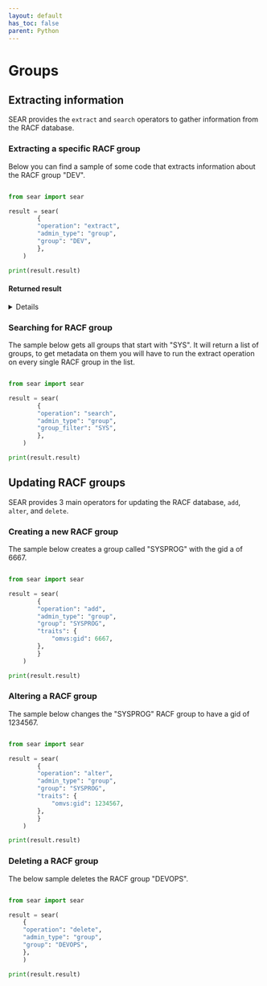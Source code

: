 ```yaml
---
layout: default
has_toc: false
parent: Python
---
```



# Groups

## Extracting information

SEAR provides the `extract` and `search` operators to gather information from the RACF database.

### Extracting a specific RACF group

Below you can find a sample of some code that extracts information about the RACF group "DEV".

```python

from sear import sear

result = sear(
        {
        "operation": "extract",
        "admin_type": "group",
        "group": "DEV",
        },
    )

print(result.result)
```

#### Returned result

<details>

```python
{
  "profile": {
    "base": {
      "base:connected_users": [
        {
          "base:connected_user_authority": "USE",
          "base:connected_userid": "ESWIFT"
        }
      ],
      "base:create_date": "10/11/23",
      "base:owner": "ESWIFT",
      "base:superior_group": "SYS1",
      "base:terminal_universal_access": true,
      "base:universal": false
    },
    "omvs": {
      "omvs:gid": 24
    }
  },
  "return_codes": {
    "racf_reason_code": 0,
    "racf_return_code": 0,
    "saf_return_code": 0,
    "sear_return_code": 0
  }
}
```

</details>

### Searching for RACF group

The sample below gets all groups that start with "SYS". It will return a list of groups, to get metadata on them you will have to run the extract operation on every single RACF group in the list.

```python

from sear import sear

result = sear(
        {
        "operation": "search",
        "admin_type": "group",
        "group_filter": "SYS",
        },
    )

print(result.result)
```

## Updating RACF groups

SEAR provides 3 main operators for updating the RACF database, `add`, `alter`, and `delete`.

### Creating a new RACF group

The sample below creates a group called "SYSPROG" with the gid a of 6667.

```python

from sear import sear

result = sear(
        {
        "operation": "add",
        "admin_type": "group",
        "group": "SYSPROG",
        "traits": {
            "omvs:gid": 6667,
        },
        }
    )

print(result.result)
```

### Altering a RACF group

The sample below changes the "SYSPROG" RACF group to have a gid of 1234567.

```python

from sear import sear

result = sear(
        {
        "operation": "alter",
        "admin_type": "group",
        "group": "SYSPROG",
        "traits": {
            "omvs:gid": 1234567,
        },
        }
    )

print(result.result)
```

### Deleting a RACF group

The below sample deletes the RACF group "DEVOPS".

```python

from sear import sear

result = sear(
    {
    "operation": "delete",
    "admin_type": "group",
    "group": "DEVOPS",
    },
    )

print(result.result)
```
